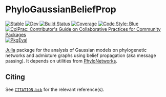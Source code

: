 # PhyloGaussianBeliefProp

[![Stable](https://img.shields.io/badge/docs-stable-blue.svg)](https://JuliaPhylo.github.io/PhyloGaussianBeliefProp.jl/stable/)
[![Dev](https://img.shields.io/badge/docs-dev-blue.svg)](https://JuliaPhylo.github.io/PhyloGaussianBeliefProp.jl/dev/)
[![Build Status](https://github.com/JuliaPhylo/PhyloGaussianBeliefProp.jl/actions/workflows/CI.yml/badge.svg?branch=main)](https://github.com/JuliaPhylo/PhyloGaussianBeliefProp.jl/actions/workflows/CI.yml?query=branch%3Amain)
[![Coverage](https://codecov.io/gh/JuliaPhylo/PhyloGaussianBeliefProp.jl/branch/main/graph/badge.svg)](https://codecov.io/gh/JuliaPhylo/PhyloGaussianBeliefProp.jl)
[![Code Style: Blue](https://img.shields.io/badge/code%20style-blue-4495d1.svg)](https://github.com/invenia/BlueStyle)
[![ColPrac: Contributor's Guide on Collaborative Practices for Community Packages](https://img.shields.io/badge/ColPrac-Contributor's%20Guide-blueviolet)](https://github.com/SciML/ColPrac)
[![PkgEval](https://JuliaCI.github.io/NanosoldierReports/pkgeval_badges/P/PhyloGaussianBeliefProp.svg)](https://JuliaCI.github.io/NanosoldierReports/pkgeval_badges/report.html)

[Julia](http://julialang.org) package for the analysis of Gaussian models on
phylogenetic networks and admixture graphs
using belief propagation (aka message passing).
It depends on utilities from [PhyloNetworks](https://github.com/JuliaPhylo/PhyloNetworks.jl).

## Citing

See [`CITATION.bib`](CITATION.bib) for the relevant reference(s).
